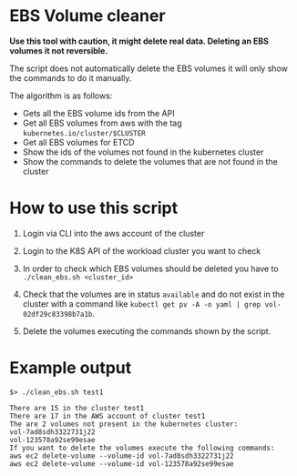 # EBS Volume cleaner

**Use this tool with caution, it might delete real data. Deleting an EBS volumes it not reversible.**

The script does not automatically delete the EBS volumes it will only show the commands to do it manually.

The algorithm is as follows:
- Gets all the EBS volume ids from the API
- Get all EBS volumes from aws with the tag `kubernetes.io/cluster/$CLUSTER`
- Get all EBS volumes for ETCD
- Show the ids of the volumes not found in the kubernetes cluster
- Show the commands to delete the volumes that are not found in the cluster


# How to use this script

1. Login via CLI into the aws account of the cluster

2. Login to the K8S API of the workload cluster you want to check

3. In order to check which EBS volumes should be deleted you have to `./clean_ebs.sh <cluster_id>`

4. Check that the volumes are in status `available` and do not exist in the cluster with a command like `kubectl get pv -A -o yaml | grep vol-02df29c83398b7a1b`.

5. Delete the volumes executing the commands shown by the script.

# Example output

```
$> ./clean_ebs.sh test1

There are 15 in the cluster test1
There are 17 in the AWS account of cluster test1
The are 2 volumes not present in the kubernetes cluster:
vol-7ad8sdh3322731j22
vol-123578a92se99esae
If you want to delete the volumes execute the following commands:
aws ec2 delete-volume --volume-id vol-7ad8sdh3322731j22
aws ec2 delete-volume --volume-id vol-123578a92se99esae
```